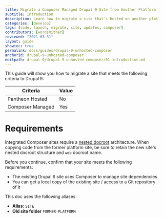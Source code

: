 ```yaml
---
title: Migrate a Composer Managed Drupal 9 Site from Another Platform
subtitle: Introduction
description: Learn how to migrate a site that's hosted on another platform to Drupal 9
categories: [develop]
tags: [code, launch, migrate, site, updates, composer]
contributors: [wordsmither]
reviewed: "2021-03-31"
layout: guide
showtoc: true
permalink: docs/guides/drupal-9-unhosted-composer
anchorid: drupal-9-unhosted-composer
editpath: drupal-9/drupal-9-unhosted-composer/01-introduction.md
---
```


This guide will show you how to migrate a site that meets the following criteria to Drupal 9:

|Criteria|Value
|---|---
|Pantheon Hosted| No
|Composer Managed| Yes

# Requirements

Integrated Composer sites require a [nested docroot](/nested-docroot) architecture. When copying code from the former platform site, be sure to retain the new site's nested docroot structure and `web` docroot name.

Before you continue, confirm that your site meets the following requirements:

- The existing Drupal 9 site uses Composer to manage site dependencies
- You can get a local copy of the existing site / access to a Git repository of it

This doc uses the following aliases:

- **Alias:** `SITE`
- **Old site folder** `FORMER-PLATFORM`
